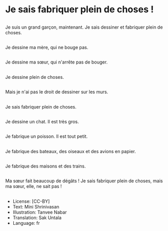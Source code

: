 # Je sais fabriquer plein de choses !

##
Je suis un grand garçon, maintenant. Je sais dessiner et fabriquer plein de choses.

##
Je dessine ma mère, qui ne bouge pas.

##
Je dessine ma sœur, qui n'arrête pas de bouger.

##
Je dessine plein de choses.

##
Mais je n'ai pas le droit de dessiner sur les murs.

##
Je sais fabriquer plein de choses.

##
Je dessine un chat. Il est très gros.

##
Je fabrique un poisson. Il est tout petit.

##
Je fabrique des bateaux, des oiseaux et des avions en papier.

##
Je fabrique des maisons et des trains.

##
Ma sœur fait beaucoup de dégâts ! Je sais fabriquer plein de choses, mais ma sœur, elle, ne sait pas !

##
* License: [CC-BY]
* Text: Mini Shrinivasan
* Illustration: Tanvee Nabar
* Translation: Sak Untala
* Language: fr
